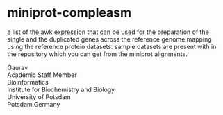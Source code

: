 # miniprot-compleasm
a list of the awk expression that can be used for the preparation of the single and the duplicated genes across the reference genome mapping using the reference protein datasets. sample datasets are present with in the repository which you can get from the miniprot alignments. 

Gaurav \
Academic Staff Member \
Bioinformatics \
Institute for Biochemistry and Biology \
University of Potsdam \
Potsdam,Germany
